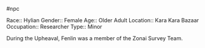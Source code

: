 #npc 

Race:: Hylian
Gender:: Female
Age:: Older Adult
Location:: Kara Kara Bazaar
Occupation:: Researcher
Type:: Minor

During the Upheaval, Fenlin was a member of the Zonai Survey Team.
